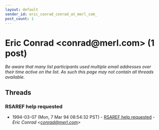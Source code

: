 ```yaml
---
layout: default
sender_id: eric_conrad_conrad_at_merl_com_
post_count: 1
---
```


# Eric Conrad <conrad<span>@</span>merl.com> (1 post)

_Be aware that many list participants used multiple email addresses over their time active on the list. As such this page may not contain all threads available._

## Threads

### RSAREF help requested
+ 1994-03-07 (Mon, 7 Mar 94 08:54:32 PST) - [RSAREF help requested](/archive/1994/03/1e66cae72086823b5d99059522c13b9a577a6ffbf4a705f1e6208dc5d755cf31) - _Eric Conrad \<conrad@merl.com\>_

